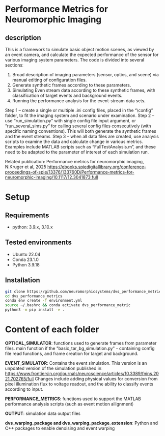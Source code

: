 # Performance Metrics for Neuromorphic Imaging
## description
This is a framework to simulate basic object motion scenes, as viewed by an event camera, and calculate the expected performance of the sensor for various imaging system parameters.
The code is divided into several sections:
1)	Broad description of imaging parameters (sensor, optics, and scene) via manual editing of configuration files.
2)	Generate synthetic frames according to these parameters.
3)	Simulating Even stream data according to these synthetic frames, with classification of target events and background events.
4)	Running the performance analysis for the event-stream data sets.

Step 1 – create a single or multiple .ini config files, placed in the “\config” folder, to fit the imaging system and scenario under examination.
Step 2 –use “run_simulation.py” with single config file input argument, or “run_several_sims.py” for calling several config files consecutively (with specific naming conventions). This will both generate the synthetic frames and the event streams.
Step 3 – when all data files are created, use analysis scripts to examine the data and calculate change in various metrics. Examples include MATLAB scripts such as “FullTestAnalysis.m”, and these need to be adapted to the parameter of interest of each simulation run.  

Related publication: Performance metrics for neuromorphic imaging, N.Kruger et al, 2025
https://ebooks.spiedigitallibrary.org/conference-proceedings-of-spie/13376/133760D/Performance-metrics-for-neuromorphic-imaging/10.1117/12.3041873.full


# Setup

## Requirements
- python: 3.9.x, 3.10.x

## Tested environments
- Ubuntu 22.04
- Conda 23.1.0
- Python 3.9.18

## Installation

```sh
git clone https://github.com/neuromorphicsystems/dvs_performance_metrics.git
cd dvs_performance_metrics
conda env create -f environment.yml
source ~/.bashrc && conda activate dvs_performance_metric
python3 -m pip install -e .
```

# Content of each folder

**OPTICAL_SIMULATOR**: functions used to generate frames from parameter files. main function if the "basic_tar_bg_simulation.py" - containing config file read functions, and frame creation for target and background.

**EVENT_SIMULATOR**: Contains the event simulation. This version is an unpdated version of the simulation published in:
https://www.frontiersin.org/journals/neuroscience/articles/10.3389/fnins.2021.702765/full
Changes include adding physical values for conversion from pixel illumination flux to voltage readout, and the ability to classify events according to input.

**PERFORMANCE_METRICS**: functions used to support the MATLAB performance analysis scripts (such as event motion allignment)

**OUTPUT**: simulation data output files

**dvs_warping_package and dvs_warping_package_extension**: Python and C++ packages to enable denoising and event warping
